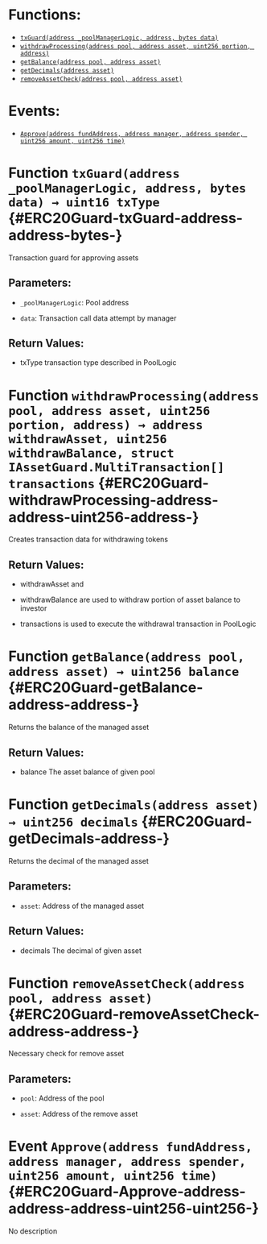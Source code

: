 

# Functions:
- [`txGuard(address _poolManagerLogic, address, bytes data)`](#ERC20Guard-txGuard-address-address-bytes-)
- [`withdrawProcessing(address pool, address asset, uint256 portion, address)`](#ERC20Guard-withdrawProcessing-address-address-uint256-address-)
- [`getBalance(address pool, address asset)`](#ERC20Guard-getBalance-address-address-)
- [`getDecimals(address asset)`](#ERC20Guard-getDecimals-address-)
- [`removeAssetCheck(address pool, address asset)`](#ERC20Guard-removeAssetCheck-address-address-)

# Events:
- [`Approve(address fundAddress, address manager, address spender, uint256 amount, uint256 time)`](#ERC20Guard-Approve-address-address-address-uint256-uint256-)


# Function `txGuard(address _poolManagerLogic, address, bytes data) → uint16 txType` {#ERC20Guard-txGuard-address-address-bytes-}
Transaction guard for approving assets


## Parameters:
- `_poolManagerLogic`: Pool address

- `data`: Transaction call data attempt by manager


## Return Values:
- txType transaction type described in PoolLogic


# Function `withdrawProcessing(address pool, address asset, uint256 portion, address) → address withdrawAsset, uint256 withdrawBalance, struct IAssetGuard.MultiTransaction[] transactions` {#ERC20Guard-withdrawProcessing-address-address-uint256-address-}
Creates transaction data for withdrawing tokens



## Return Values:
- withdrawAsset and

- withdrawBalance are used to withdraw portion of asset balance to investor

- transactions is used to execute the withdrawal transaction in PoolLogic


# Function `getBalance(address pool, address asset) → uint256 balance` {#ERC20Guard-getBalance-address-address-}
Returns the balance of the managed asset



## Return Values:
- balance The asset balance of given pool


# Function `getDecimals(address asset) → uint256 decimals` {#ERC20Guard-getDecimals-address-}
Returns the decimal of the managed asset


## Parameters:
- `asset`: Address of the managed asset


## Return Values:
- decimals The decimal of given asset


# Function `removeAssetCheck(address pool, address asset)` {#ERC20Guard-removeAssetCheck-address-address-}
Necessary check for remove asset


## Parameters:
- `pool`: Address of the pool

- `asset`: Address of the remove asset



# Event `Approve(address fundAddress, address manager, address spender, uint256 amount, uint256 time)` {#ERC20Guard-Approve-address-address-address-uint256-uint256-}
No description

